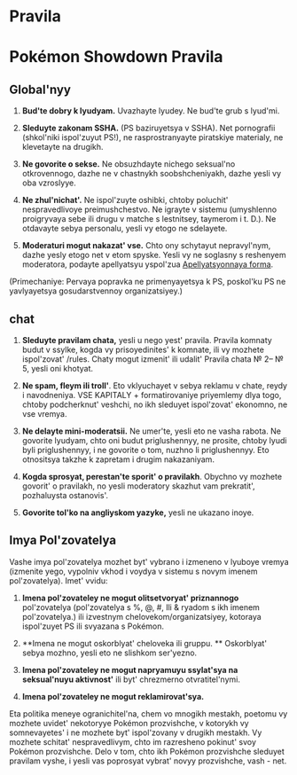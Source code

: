 # Pravila

# Pokémon Showdown Pravila

## Global'nyy

1. **Bud'te dobry k lyudyam.** Uvazhayte lyudey. Ne bud'te grub s lyud'mi.

2. **Sleduyte zakonam SSHA.** (PS baziruyetsya v SSHA). Net pornografii (shkol'niki ispol'zuyut PS!), ne rasprostranyayte piratskiye materialy, ne klevetayte na drugikh.

3. **Ne govorite o sekse.** Ne obsuzhdayte nichego seksual'no otkrovennogo, dazhe ne v chastnykh soobshcheniyakh, dazhe yesli vy oba vzroslyye.

4. **Ne zhul'nichat'.** Ne ispol'zuyte oshibki, chtoby poluchit' nespravedlivoye preimushchestvo. Ne igrayte v sistemu (umyshlenno proigryvaya sebe ili drugu v matche s lestnitsey, taymerom i t. D.). Ne otdavayte sebya personalu, yesli vy etogo ne sdelayete.

5. **Moderaturi mogut nakazat' vse.** Chto ony schytayut nepravyl'nym, dazhe yesly etogo net v etom spyske. Yesli vy ne soglasny s reshenyem moderatora, podayte apellyatsyu yspol'zua [Apellyatsyonnaya forma](https://play.pokemonshowdown.com/view-help-request--appeal).

(Primechaniye: Pervaya popravka ne primenyayetsya k PS, poskol'ku PS ne yavlyayetsya gosudarstvennoy organizatsiyey.)

## chat

1. **Sleduyte pravilam chata,** yesli u nego yest' pravila. Pravila komnaty budut v ssylke, kogda vy prisoyedinites' k komnate, ili vy mozhete ispol'zovat' /rules. Chaty mogut izmenit' ili udalit' Pravila chata № 2– № 5, yesli oni khotyat.

2. **Ne spam, fleym ili troll'**. Eto vklyuchayet v sebya reklamu v chate, reydy i navodneniya. VSE KAPITALY + formatirovaniye priyemlemy dlya togo, chtoby podcherknut' veshchi, no ikh sleduyet ispol'zovat' ekonomno, ne vse vremya.

3. **Ne delayte mini-moderatsii.** Ne umer'te, yesli eto ne vasha rabota. Ne govorite lyudyam, chto oni budut priglushennyy, ne prosite, chtoby lyudi byli priglushennyy, i ne govorite o tom, nuzhno li priglushennyy. Eto otnositsya takzhe k zapretam i drugim nakazaniyam.

4. **Kogda sprosyat, perestan'te sporit' o pravilakh**. Obychno vy mozhete govorit' o pravilakh, no yesli moderatory skazhut vam prekratit', pozhaluysta ostanovis'.

5. **Govorite tol'ko na angliyskom yazyke,** yesli ne ukazano inoye.

## Imya Pol'zovatelya

Vashe imya pol'zovatelya mozhet byt' vybrano i izmeneno v lyuboye vremya (izmenite yego, vypolniv vkhod i voydya v sistemu s novym imenem pol'zovatelya). Imet' vvidu:

1. **Imena pol'zovateley ne mogut olitsetvoryat' priznannogo** pol'zovatelya (pol'zovatelya s %, @, #, Ili & ryadom s ikh imenem pol'zovatelya.) ili izvestnym chelovekom/organizatsiyey, kotoraya ispol'zuyet PS ili svyazana s Pokémon.

2. **Imena ne mogut oskorblyat' cheloveka ili gruppu. ** Oskorblyat' sebya mozhno, yesli eto ne slishkom ser'yezno.

3. **Imena pol'zovateley ne mogut napryamuyu ssylat'sya na seksual'nuyu aktivnost'** ili byt' chrezmerno otvratitel'nymi.

4. **Imena pol'zovateley ne mogut reklamirovat'sya.**

Eta politika meneye ogranichitel'na, chem vo mnogikh mestakh, poetomu vy mozhete uvidet' nekotoryye Pokémon prozvishche, v kotorykh vy somnevayetes' i ne mozhete byt' ispol'zovany v drugikh mestakh. Vy mozhete schitat' nespravedlivym, chto im razresheno pokinut' svoy Pokémon prozvishche. Delo v tom, chto ikh Pokémon prozvishche sleduyet pravilam vyshe, i yesli vas poprosyat vybrat' novyy prozvishche, vash - net.

